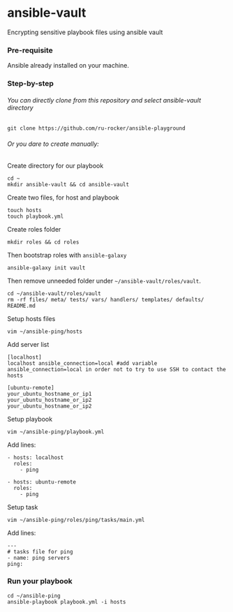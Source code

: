 # ansible-vault
Encrypting sensitive playbook files using ansible vault

### Pre-requisite
Ansible already installed on your machine.

### Step-by-step
###### You can directly clone from this repository and select ansible-vault directory

    git clone https://github.com/ru-rocker/ansible-playground

###### Or you dare to create manually:
Create directory for our playbook

    cd ~
    mkdir ansible-vault && cd ansible-vault

Create two files, for host and playbook      

    touch hosts
    touch playbook.yml

Create roles folder

    mkdir roles && cd roles

Then bootstrap roles with ``ansible-galaxy``

    ansible-galaxy init vault

Then remove unneeded folder under ``~/ansible-vault/roles/vault``.

    cd ~/ansible-vault/roles/vault
    rm -rf files/ meta/ tests/ vars/ handlers/ templates/ defaults/ README.md

Setup hosts files

    vim ~/ansible-ping/hosts

Add server list

    [localhost]
    localhost ansible_connection=local #add variable ansible_connection=local in order not to try to use SSH to contact the hosts

    [ubuntu-remote]
    your_ubuntu_hostname_or_ip1
    your_ubuntu_hostname_or_ip2
    your_ubuntu_hostname_or_ip2

Setup playbook

    vim ~/ansible-ping/playbook.yml

Add lines:

    - hosts: localhost
      roles:
        - ping

    - hosts: ubuntu-remote
      roles:
        - ping

Setup task

    vim ~/ansible-ping/roles/ping/tasks/main.yml

Add lines:

    ---
    # tasks file for ping
    - name: ping servers
    ping:

### Run your playbook

    cd ~/ansible-ping
    ansible-playbook playbook.yml -i hosts
